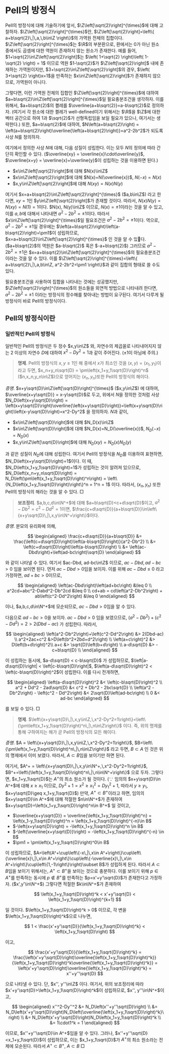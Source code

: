 <!---
title: 'Pell의 방정식'
category: Mathematics
language: Korean
--->

# Pell의 방정식

Pell의 방정식에 대해 기술하기에 앞서, $\Z\left[\sqrt{2}\right]^{\times}$에 대해 고찰하자.
$\Z\left[\sqrt{2}\right]^{\times}$란, $\Z\left[\sqrt{2}\right]=\left\{ a+b\sqrt{2}\,|\,a,\,b\in\Z \right\}$의
가역원 전체의 집합이다. $\Z\left[\sqrt{2}\right]^{\times}$는 $\R$의 부분환으로, 환에서는 $0$가 아닌 원소 중에서도
곱셈에 대한 역원이 존재하지 않는 원소가 존재한다.
예를 들어, $1+\sqrt{2}\in\Z\left[\sqrt{2}\right]$는 $\left( 1+\sqrt{2} \right)\left( 1-\sqrt{2} \right) = 1$
이므로 역원 $1-\sqrt{2}$가 $\Z\left[\sqrt{2}\right]$ 내에 존재하는 가역원이지만,
$3+\sqrt{2}\in\Z\left[\sqrt{2}\right]$의 경우, $\left( 3+\sqrt{2} \right)x=1$을 만족하는
$x\in\Z\left[\sqrt{2}\right]$가 존재하지 않으므로, 가역원이 아니다.

그렇다면, 이런 가역원 전체의 집합인 $\Z\left[\sqrt{2}\right]^{\times}$에 대하여
$a+b\sqrt{2}\in\Z\left[\sqrt{2}\right]^{\times}$일 필요충분조건을 생각하자.
이를 위해서, $a+b\sqrt{2}$의 켤레를 $\overline{a+b\sqrt{2}}=a-b\sqrt{2}$로 정의하자.
(여기서 각 원소에 대한 켤레가 well-defined이기 위해서는 $\R$을 $\Z$에 대한 벡터 공간으로 하여
$1$과 $\sqrt{2}$가 선형독립임을 보일 필요가 있으나, 여기서는 생략한다.)
또한, $a+b\sqrt{2}$에 대하여, $N\left(a+b\sqrt{2}\right) = \left(a+b\sqrt{2}\right)\overline{\left(a+b\sqrt{2}\right)}=a^2-2b^2$가 되도록 사상 $N$를 정의하자.

여기에서 정의한 사상 $N$에 대해, 다음 성질이 성립한다.
이는 모두 $N$의 정의에 따라 간단히 확인할 수 있다.
($\overline{xy} = \overline{x}\cdot\overline{y}$,
$\overline{x+y} = \overline{x}+\overline{y}$이 성립하는 것을 이용하면 된다.)

- $x\in\Z\left[\sqrt{2}\right]$에 대해 $N(x)\in\Z$
- $x\in\Z\left[\sqrt{2}\right]$에 대해 $N(x)=N(\overline{x})$, $N(-x)=N(x)$
- $x,y\in\Z\left[\sqrt{2}\right]$에 대해 $N(xy)=N(x)N(y)$

여기서 $x=a+b\sqrt{2}\in\Z\left[\sqrt{2}\right]^{\times}$ ($a,b\in\Z$) 라고 한다면, $xy=1$인 $y\in\Z\left[\sqrt{2}\right]$가 존재할 것이다.
따라서, $N(x)N(y)=N(xy)=N(1)=1$이다. $N(x), N(y)\in\Z$ 이므로, $N(x)=\pm 1$이라는 것을 알 수 있고,
이를 $a,b$에 대해서 나타내면 $a^2-2b^2=\pm1$이다. 따라서 $x\in\Z\left[\sqrt{2}\right]^{\times}$일 필요조건은
$a^2-2b^2=\pm1$이다. 역으로, $a^2-2b^2=\pm1$일 경우에는 $\left(a+b\sqrt{2}\right)\left(a-b\sqrt{2}\right)=\pm1$이 성립하므로,
$x=a+b\sqrt{2}\in\Z\left[\sqrt{2}\right]^{\times}$ 인 것을 알 수 있다.
($a+b\sqrt{2}$의 역원은 $a-b\sqrt{2}$ 혹은 $-a+b\sqrt{2}$) 그러므로 $a^2-2b^2=\pm1$은 $x=a+b\sqrt{2}\in\Z\left[\sqrt{2}\right]^{\times}$의
필요충분조건이라는 것을 알 수 있다.
이를 $\Z\left[\sqrt{2}\right]^{\times}=\left\{ a+b\sqrt{2}\,|\,a,b\in\Z, a^2-2b^2=\pm1 \right\}$과
같이 집합의 형태로 쓸 수도 있다.

필요충분조건을 사용하여 집합을 나타내는 것에는 성공했지만,
$\Z\left[\sqrt{2}\right]^{\times}$의 원소들을 외연적 방법으로 나타내려 한다면,
$a^2-2b^2=\pm1$ 이라는 방정식의 정수해를 찾아내는 방법이 요구된다.
여기서 다루게 될 방정식이 바로 Pell의 방정식이다.

## Pell의 방정식이란

### 일반적인 Pell의 방정식

일반적인 Pell의 방정식은 두 정수 $x,y\in\Z$
와, 자연수의 제곱꼴로 나타내어지지 않는 2 이상의 자연수
$D$에 대하여 $x^2-Dy^2 = 1$과 같이 주어진다. ($\pm 1$이 아님에 주의.)

> **명제**. Pell의 방정식의 $x,y\geq 1$인 해 중에서 $x$가 최소인 것을 $(x,y) = (x_1,y_1)$이라고 두면,
> $x_n+y_n\sqrt{D} = \pm\left(x_1+y_1\sqrt{D}\right)^n$ ($n,x_n,y_n\in\Z$)으로 얻어지는 $(x_n, y_n)$또한 Pell의 방정식의 해이다.

*증명*. $x+y\sqrt{D}\in\Z\left[\sqrt{D}\right]^{\times}$ ($x,y\in\Z$) 에 대하여,
$\overline{x+y\sqrt{D}} = x-y\sqrt{D}$로 두고,
위에서 $N$을 정의한 것처럼 사상
$N_D\left(x+y\sqrt{D}\right) = \left(x+y\sqrt{D}\right)\overline{\left(x+y\sqrt{D}\right)}=\left(x+y\sqrt{D}\right)\left(x-y\sqrt{D}\right)=x^2-Dy^2$
을 정의하자. $N$과 같이,

- $x\in\Z\left[\sqrt{D}\right]$에 대해 $N_D(x)\in\Z$
- $x\in\Z\left[\sqrt{D}\right]$에 대해 $N_D(x)=N_D(\overline{x})$, $N_D(-x)=N_D(x)$
- $x,y\in\Z\left[\sqrt{D}\right]$에 대해 $N_D(xy)=N_D(x)N_D(y)$

과 같은 성질이 $N_D$에 대해 성립한다.
여기서 Pell의 방정식을 $N_D$를 이용하여 표현하면, $N_D\left(x+y\sqrt{D}\right)=1$이다.
이 때, $N_D\left(x_1+y_1\sqrt{D}\right)=1$가 성립하는 것이 알려져 있으므로,
$N_D\left(x_n+y_n\sqrt{D}\right) = N_D\left(\pm\left(x_1+y_1\sqrt{D}\right)^n\right) = \left\{N_D\left(x_1+y_1\sqrt{D}\right)\right\}^n = 1^n = 1$ 이다. 따라서, $(x_n,y_n)$ 또한
Pell의 방정식의 해라는 것을 알 수 있다. □

> **보조정리**. $a,b,c,d\in\N^+$에 대해 $a+b\sqrt{D}<c+d\sqrt{D}$이고, $a^2-Db^2 = c^2-Dd^2 = 1$이면,
> $\frac{c+d\sqrt{D}}{a+b\sqrt{D}}\in\left\{x+y\sqrt{D}\,|\,x,y\in\N^+\right\}$이다.

*증명*. 분모의 유리화에 의해,

$$
\begin{aligned}
\frac{c+d\sqrt{D}}{a+b\sqrt{D}}
&= \frac{\left(c+d\sqrt{D}\right)\left(a-b\sqrt{D}\right)}{a^2-Db^2} \\
&= \left(c+d\sqrt{D}\right)\left(a-b\sqrt{D}\right) \\
&= \left(ac-Dbd\right)+\left(ad-bc\right)\sqrt{D}
\end{aligned}
$$

와 같이 나타낼 수 있다. 여기서 $ac-Dbd, ad-bc\in\Z$ 이므로, $ac-Dbd, ad-bc > 0$ 임을 보이면 된다.
먼저 $ac-Dbd>0$임을 보이자. 이를 위해 $ac-Dbd \leq 0$ 라고 가정하면, $ad+bc > 0$이므로,

$$
\begin{aligned}
\left(ac-Dbd\right)\left(ad+bc\right) &\leq 0 \\
a^2cd+abc^2-Dabd^2-Db^2cd &\leq 0 \\
cd+ab = cd\left(a^2-Db^2\right) + ab\left(c^2-Dd^2\right) &\leq 0
\end{aligned}
$$

이나, $a,b,c,d\in\N^+$에 모순되므로, $ac-Dbd>0$임을 알 수 있다.

다음으로 $ad-bc>0$을 보이자. $ac-Dbd>0$ 임을 보였으므로,
$\left(a^2-Db^2\right)+\left(c^2-Dd^2\right) = 2 > 2(Dbd-ac)$ 가 성립한다. 따라서,

$$
\begin{aligned}
\left(a^2-Db^2\right)+\left(c^2-Dd^2\right) &> 2(Dbd-ac) \\
a^2+2ac+c^2 &>D\left(b^2+2bd+d^2\right) \\
\left(a+c\right)^2 &> D\left(b+d\right)^2\\
a+c &> \sqrt{D}\left(b+d\right) \\
a-d\sqrt{D} &> -c+b\sqrt{D} \\
\end{aligned}
$$

이 성립하는 동시에, $a-d\sqrt{D} < c-b\sqrt{D}$ 가 성립하므로,
$\left|a-d\sqrt{D}\right| < \left|c-b\sqrt{D}\right|$,
$\left(a-d\sqrt{D}\right)^2 < \left(c-b\sqrt{D}\right)^2$이 성립한다.
이를 다시 전개하면,

$$
\begin{aligned}
\left(a-d\sqrt{D}\right)^2 &< \left(c-b\sqrt{D}\right)^2 \\
a^2 + Dd^2 - 2ad\sqrt{D} &< c^2 + Db^2 - 2bc\sqrt{D}  \\
\left(a^2 - Db^2\right) - \left(c^2 - Dd^2\right) &< 2\sqrt{D}\left(ad-bc\right) \\
0 &< ad-bc
\end{aligned}
$$

를 보일 수 있다. □

> **명제**. $\left\{x+y\sqrt{D}\,|\,x,y\in\Z,\,x^2-Dy^2=1\right\}=\left\{\pm\left(x_1+y_1\sqrt{D}\right)^n\,|\,n\in\Z\right\}$ 이다. 즉, 위의 명제를 통해 구하여지는 해가 곧 Pell의 방정식의 모든 해이다.

*증명*. $A = \left\{x+y\sqrt{D}\,|\,x,y\in\Z,\,x^2-Dy^2=1\right\}$,
$B=\left\{\pm\left(x_1+y_1\sqrt{D}\right)^n\,|\,n\in\Z\right\}$ 라고 두면, $B\subset A$ 인 것은 위의 명제에서
이미 보였다. 따라서, $A\subset B$임을 보이기만 하면 된다.

여기서, $A^+ = \left\{x+y\sqrt{D}\,|\,x,y\in\N^+,\,x^2-Dy^2=1\right\}$,
$B^+=\left\{\left(x_1+y_1\sqrt{D}\right)^n\,|\,n\in\N^+\right\}$ 으로 두자.
그렇다면, $x_1+y_1\sqrt{D}$는 $A^+$의 최소 원소가 될 것이다.
($\because$ 임의의 $x+y\sqrt{D}\in A^+$에 대해 $x\geq x_1$ 이므로,
$Dy^2+1 = x^2 \geq {x_1}^2 = D{y_1}^2 +1$, 따라서 $y \geq {y_1}$,
$x+y\sqrt{D}\geq x_1+y_1\sqrt{D}$)
만약, $A^+\subset B^+$이라고 하면, 임의의 $x+y\sqrt{D}\in A^+$에 대해 적절한 $n\in\N^+$가
존재하여 $x+y\sqrt{D}=\left(x_1+y_1\sqrt{D}\right)^n\in B^+$ 일 것이고,

- $\overline{x+y\sqrt{D}} = \overline{\left(x_1+y_1\sqrt{D}\right)^n} = \left(x_1-y_1\sqrt{D}\right)^n = \left(x_1+y_1\sqrt{D}\right)^{-n}\in B$
- $-\left(x+y\sqrt{D}\right) = -\left(x_1+y_1\sqrt{D}\right)^n \in B$
- $-\left(\overline{x+y\sqrt{D}}\right) = -\left(x_1+y_1\sqrt{D}\right)^{-n} \in B$
- $\pm1 = \pm\left(x_1+y_1\sqrt{D}\right)^0\in B$

이 성립하므로, $A=\left(A^+\cup\left\{-x\,|\,x\in A^+\right\}\cup\left\{\overline{x}\,|\,x\in A^+\right\}\cup\left\{-\overline{x}\,|\,x\in A^+\right\}\cup\left\{1,-1\right\}\right)\subset B$가
성립하게 된다. 따라서 $A\subset B$임을 보이기 위해서는,
$A^+\subset B^+$을 보이는 것으로 충분하다.
이를 보이기 위해 $p\in A^+$를 만족하는 동시에 $p\not\in B^+$를 만족하는 $p=x'+y'\sqrt{D}$가
존재한다고 가정하자. ($x',y'\in\N^+$) 그렇다면 적절한 $k\in\N^+$가 존재하여

$$
\left(x_1+y_1\sqrt{D}\right)^k < x'+y'\sqrt{D} < \left(x_1+y_1\sqrt{D}\right)^{k+1}
$$

일 것이다. $\left(x_1+y_1\sqrt{D}\right)^k > 0$ 이므로,
각 변을 $\left(x_1+y_1\sqrt{D}\right)^k$으로 나누면,

$$
1 < \frac{x'+y'\sqrt{D}}{\left(x_1+y_1\sqrt{D}\right)^k} < \left(x_1+y_1\sqrt{D}\right)
$$

이고,

$$
\frac{x'+y'\sqrt{D}}{\left(x_1+y_1\sqrt{D}\right)^k}
= \frac{\left(x'+y'\sqrt{D}\right)\overline{\left(x_1+y_1\sqrt{D}\right)^k}}
{\left(x_1+y_1\sqrt{D}\right)^k\overline{\left(x_1+y_1\sqrt{D}\right)^k}}
= \left(x'+y'\sqrt{D}\right)\overline{\left(x_1+y_1\sqrt{D}\right)^k}
= x''+y''\sqrt{D}
$$

으로 나타낼 수 있다. 단, $x'', y''\in\Z$ 이다.
여기서, 위의 보조정리에 따라 $x'+y'\sqrt{D}>\left(x_1+y_1\sqrt{D}\right)^k$이 성립하므로,
$x'', y''\in\N^+$이고,

$$
\begin{aligned}
x''^2-Dy''^2
&= N_D\left(x''+y''\sqrt{D}\right) \\
&= N_D\left(x'+y'\sqrt{D}\right)N_D\left(\overline{\left(x_1+y_1\sqrt{D}\right)^k}\right) \\
&= N_D\left(x'+y'\sqrt{D}\right)N_D\left(x_1+y_1\sqrt{D}\right)^k \\
&= 1\cdot1^k = 1
\end{aligned}
$$

이므로, $x''+y''\sqrt{D}\in A^+$임을
알 수 있다. 그러나, $x''+y''\sqrt{D}<x_1+y_1\sqrt{D}$이 성립하므로,
이는 $x_1+y_1\sqrt{D}$가 $A^+$의 최소 원소라는 전제에 모순된다. 따라서 $A^+\subset B^+$,
$A\subset B$ □
